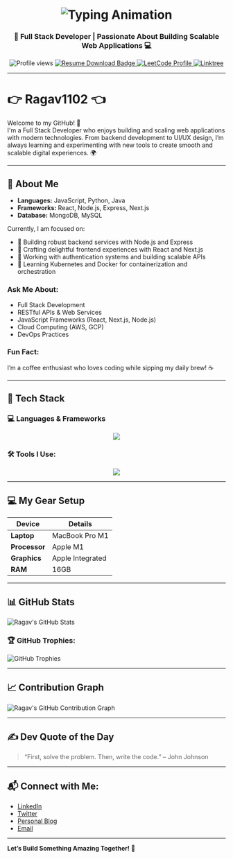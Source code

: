 <h1 align="center">
  <img src="https://readme-typing-svg.herokuapp.com?font=Fira+Code&size=25&pause=1000&center=true&vCenter=true&width=500&lines=Hi+I'm+RAGAVAN+R+V!;Full+Stack+Developer;App+Developer" alt="Typing Animation" />
</h1>

<h3 align="center">
  <strong>🚀 Full Stack Developer | Passionate About Building Scalable Web Applications 💻</strong>
</h3>
<p align="center">
  <img src="https://komarev.com/ghpvc/?username=Seenivasan-A&style=flat-square&color=blue" alt="Profile views" />
 <a href="https://drive.google.com/file/d/1Z2BBNESNyeUG9uKRCJR9U50xFsuLXev0/view?usp=sharing" target="_blank" rel="noopener noreferrer" aria-label="Download Resume from Google Drive">
  <img src="https://img.shields.io/badge/Resume-Download-informational?style=flat-square&logo=readthedocs&color=orange" alt="Resume Download Badge" />
</a>

  <a href="https://leetcode.com/u/Seenivasan_33/" target="_blank">
    <img src="https://img.shields.io/badge/LeetCode-Progress-yellow?style=flat-square&logo=leetcode" alt="LeetCode Profile" />
  </a>
  <a href="https://linktr.ee/SEENIVASAN.A" target="_blank">
    <img src="https://img.shields.io/badge/Linktree-Connect-green?style=flat-square&logo=linktree" alt="Linktree" />
  </a>
</p>


---
# 👉 Ragav1102 👈

Welcome to my GitHub! 👋  
I'm a Full Stack Developer who enjoys building and scaling web applications with modern technologies. From backend development to UI/UX design, I’m always learning and experimenting with new tools to create smooth and scalable digital experiences. 🌍

---

## 🧠 About Me                     
- **Languages:** JavaScript, Python, Java
- **Frameworks:** React, Node.js, Express, Next.js                                              
- **Database:** MongoDB, MySQL

Currently, I am focused on:
- 🚀 Building robust backend services with Node.js and Express
- 🎨 Crafting delightful frontend experiences with React and Next.js
- 🔐 Working with authentication systems and building scalable APIs
- 🌱 Learning Kubernetes and Docker for containerization and orchestration

### Ask Me About:
- Full Stack Development
- RESTful APIs & Web Services
- JavaScript Frameworks (React, Next.js, Node.js)
- Cloud Computing (AWS, GCP)
- DevOps Practices

### Fun Fact:
I’m a coffee enthusiast who loves coding while sipping my daily brew! ☕️

---

## 🧰 Tech Stack

### 💻 Languages & Frameworks
<p align="center">
  <img src="https://skillicons.dev/icons?i=html,css,js,react,mongodb,bootstrap,c,java,python" />
</p>

### 🛠️ Tools I Use:
<p align="center">
  <img src="https://skillicons.dev/icons?i=git,github,vscode,eclipse,figma,photoshop,postman,flutterflow" />
</p>

---

## 💻 My Gear Setup

| **Device**           | **Details**                      |
| -------------------- | --------------------------------- |
| **Laptop**           | MacBook Pro M1                   |
| **Processor**        | Apple M1                         |
| **Graphics**         | Apple Integrated                  |
| **RAM**              | 16GB                             |

---

## 📊 GitHub Stats

![Ragav's GitHub Stats](https://github-readme-stats.vercel.app/api?username=Ragav1102&show_icons=true&hide_title=true&hide=prs&count_private=true&theme=radical)

### 🏆 GitHub Trophies:
![GitHub Trophies](https://github-profile-trophy.vercel.app/?username=Ragav1102)

---

## 📈 Contribution Graph

![Ragav's GitHub Contribution Graph](https://github-readme-streak-stats.herokuapp.com/?user=Ragav1102)

---

## ✍️ Dev Quote of the Day

> “First, solve the problem. Then, write the code.” – John Johnson

---

## 📬 Connect with Me:
- [LinkedIn](https://www.linkedin.com/in/ragavan-r-v-33a0b826a/)
- [Twitter](https://twitter.com/ragav1102)
- [Personal Blog](https://ragav1102.dev)
- [Email](mailto:ragavanrv13@gmail.com)

---

**Let’s Build Something Amazing Together!** 🚀
